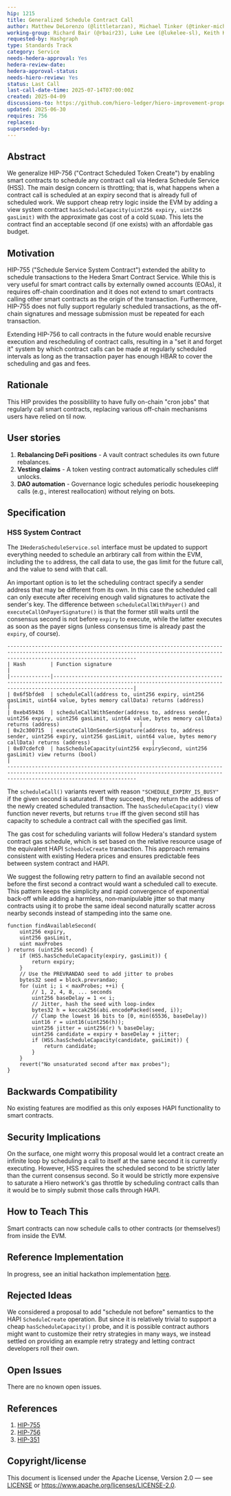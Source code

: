 ```yaml
---
hip: 1215
title: Generalized Schedule Contract Call
author: Matthew DeLorenzo (@littletarzan), Michael Tinker (@tinker-michaelj)
working-group: Richard Bair (@rbair23), Luke Lee (@lukelee-sl), Keith Kowal (<keith.kowal@hashgraph.com>), Ali Nikan (<ali@hashgraph.com>), Fernando Paris (<fernando.paris@hashgraph.com>)
requested-by: Hashgraph
type: Standards Track
category: Service
needs-hedera-approval: Yes
hedera-review-date:
hedera-approval-status:
needs-hiero-review: Yes
status: Last Call
last-call-date-time: 2025-07-14T07:00:00Z
created: 2025-04-09
discussions-to: https://github.com/hiero-ledger/hiero-improvement-proposals/discussions/1096
updated: 2025-06-30
requires: 756
replaces: 
superseded-by: 
---
```


## Abstract
We generalize HIP-756 ("Contract Scheduled Token Create") by enabling smart contracts to
schedule any contract call via Hedera Schedule Service (HSS). The main design concern is
throttling; that is, what happens when a contract call is scheduled at an expiry second 
that is already full of scheduled work. We support cheap retry logic inside the EVM by
adding a view system contract `hasScheduleCapacity(uint256 expiry, uint256 gasLimit)`
with the approximate gas cost of a cold `SLOAD`. This lets the contract find an
acceptable second (if one exists) with an affordable gas budget.

## Motivation
HIP-755 ("Schedule Service System Contract") extended the ability to schedule transactions
to the Hedera Smart Contract Service. While this is very useful for smart contract calls by
externally owned accounts (EOAs), it requires off-chain coordination and it does not extend
to smart contracts calling other smart contracts as the origin of the transaction. 
Furthermore, HIP-755 does not fully support regularly scheduled transactions, as the 
off-chain signatures and message submission must be repeated for each transaction.

Extending HIP-756 to call contracts in the future would enable recursive execution and
rescheduling of contract calls, resulting in a "set it and forget it" system by which
contract calls can be made at regularly scheduled intervals as long as the transaction
payer has enough HBAR to cover the scheduling and gas and fees.

## Rationale
This HIP provides the possiblility to have fully on-chain "cron jobs" that regularly
call smart contracts, replacing various off-chain mechanisms users have relied on til now.

## User stories

1. **Rebalancing DeFi positions** - A vault contract schedules its own future rebalances.
2. **Vesting claims** - A token vesting contract automatically schedules cliff unlocks.
3. **DAO automation** - Governance logic schedules periodic housekeeping calls (e.g., 
interest reallocation) without relying on bots.

## Specification

### HSS System Contract
The `IHederaScheduleService.sol` interface must be updated to support everything
needed to schedule an arbtirary call from within the EVM, including the `to` address,
the call data to use, the gas limit for the future call, and the value to send with
that call.

An important option is to let the scheduling contract specify a sender address that
may be different from its own. In this case the scheduled call can only execute 
after receiving enough valid signatures to activate the sender's key. The difference
between `scheduleCallWithPayer()` and `executeCallOnPayerSignature()` is that the
former still waits until the consensus second is not before `expiry` to execute, while
the latter executes as soon as the payer signs (unless consensus time is already 
past the `expiry`, of course).

```
--------------------------------------------------------------------------------------------------------------------------------------------------------------------------------------
| Hash        | Function signature                                                                                                                                                   |
|-------------|----------------------------------------------------------------------------------------------------------------------------------------------------------------------|
| 0x6f5bfde8  | scheduleCall(address to, uint256 expiry, uint256 gasLimit, uint64 value, bytes memory callData) returns (address)                                                    |
| 0xeb459436  | scheduleCallWithSender(address to, address sender, uint256 expiry, uint256 gasLimit, uint64 value, bytes memory callData) returns (address)                          |
| 0x2c300715  | executeCallOnSenderSignature(address to, address sender, uint256 expiry, uint256 gasLimit, uint64 value, bytes memory callData) returns (address)                    |
| 0x07cdefc0  | hasScheduleCapacity(uint256 expirySecond, uint256 gasLimit) view returns (bool)                                                                                      |
--------------------------------------------------------------------------------------------------------------------------------------------------------------------------------------
```

The `scheduleCall()` variants revert with reason `"SCHEDULE_EXPIRY_IS_BUSY"` if the given
second is saturated. If they succeed, they return the address of the newly created
scheduled transaction. The `hasScheduleCapacity()` view function never reverts, but
returns `true` iff the given second still has capacity to schedule a contract call with
the specified gas limit. 

The gas cost for scheduling variants will follow Hedera's standard system contract gas
schedule, which is set based on the relative resource usage of the equivalent HAPI
`ScheduleCreate` transaction. This approach remains consistent with existing Hedera
prices and ensures predictable fees between system contract and HAPI.

We suggest the following retry pattern to find an available second not before the first 
second a contract would want a scheduled call to execute. This pattern keeps the simplicity
and rapid convergence of exponential back‑off while adding a harmless, non‑manipulable
jitter so that many contracts using it to probe the same ideal second naturally scatter
across nearby seconds instead of stampeding into the same one.

```solidity
function findAvailableSecond(
    uint256 expiry,
    uint256 gasLimit,
    uint maxProbes
) returns (uint256 second) {
    if (HSS.hasScheduleCapacity(expiry, gasLimit)) {
        return expiry;
    }
    // Use the PREVRANDAO seed to add jitter to probes
    bytes32 seed = block.prevrandao;
    for (uint i; i < maxProbes; ++i) {
        // 1, 2, 4, 8, ... seconds
        uint256 baseDelay = 1 << i;
        // Jitter, hash the seed with loop‑index
        bytes32 h = keccak256(abi.encodePacked(seed, i));
        // Clamp the lowest 16 bits to [0, min(65536, baseDelay))
        uint16 r = uint16(uint256(h));
        uint256 jitter = uint256(r) % baseDelay;
        uint256 candidate = expiry + baseDelay + jitter;
        if (HSS.hasScheduleCapacity(candidate, gasLimit)) {
            return candidate;
        }
    }
    revert("No unsaturated second after max probes");
}
```

## Backwards Compatibility
No existing features are modified as this only exposes HAPI functionality to smart
contracts.

## Security Implications

On the surface, one might worry this proposal would let a contract create an infinite
loop by scheduling a call to itself at the same second it is currently executing. However,
HSS requires the scheduled second to be strictly later than the current consensus second.
So it would be strictly more expensive to saturate a Hiero network's gas throttle by
scheduling contract calls than it would be to simply submit those calls through HAPI.

## How to Teach This

Smart contracts can now schedule calls to other contracts (or themselves!) from inside the EVM.

## Reference Implementation

In progress, see an initial hackathon implementation [here](https://github.com/tinker-michaelj/hedera-services/tree/autumn).

## Rejected Ideas

We considered a proposal to add "schedule not before" semantics to the HAPI `ScheduleCreate`
operation. But since it is relatively trivial to support a cheap `hasScheduleCapacity()`
probe, and it is possible contract authors might want to customize their retry strategies
in many ways, we instead settled on providing an example retry strategy and letting contract
developers roll their own. 

## Open Issues

There are no known open issues.

## References
1. [HIP-755](https://hips.hedera.com/hip/hip-755)
2. [HIP-756](https://hips.hedera.com/hip/hip-756)
2. [HIP-351](https://hips.hedera.com/hip/hip-351)

## Copyright/license
This document is licensed under the Apache License, Version 2.0 —
see [LICENSE](../LICENSE) or <https://www.apache.org/licenses/LICENSE-2.0>.
